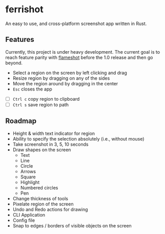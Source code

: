 # ferrishot

An easy to use, and cross-platform screenshot app written in Rust.

## Features

Currently, this project is under heavy development. The current goal is to reach feature parity with [flameshot](https://github.com/flameshot-org/flameshot) before the 1.0 release and then go beyond.

- Select a region on the screen by left clicking and drag
- Resize region by dragging on any of the sides
- Move the region around by dragging in the center
- `Esc` closes the app
- [ ] `Ctrl c` copy region to clipboard
- [ ] `Ctrl s` save region to path

## Roadmap

- Height & width text indicator for region
- Ability to specify the selection absolutely (i.e., without mouse)
- Take screenshot in 3, 5, 10 seconds
- Draw shapes on the screen
  - Text
  - Line
  - Circle
  - Arrows
  - Square
  - Highlight
  - Numbered circles
  - Pen
- Change thickness of tools
- Pixelate region of the screen
- Undo and Redo actions for drawing
- CLI Application
- Config file
- Snap to edges / borders of visible objects on the screen
